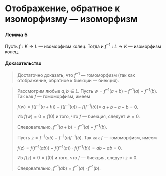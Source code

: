 # Отображение, обратное к изоморфизму — изоморфизм

### **Лемма 5**

Пусть $f : K \to L$ — изоморфизм колец. Тогда и $f^{-1} : L \to K$ — изоморфизм колец.

#### **Доказательство**

> Достаточно доказать, что $f^{-1}$ — гомоморфизм (так как отображение, обратное к биекции — биекция).

> Рассмотрим любые $a, b \in L$.
> Пусть $w = f^{-1}(a + b) - f^{-1}(a) - f^{-1}(b)$. Так как $f$ — гомоморфизм, имеем
>
> $f(w) = f(f^{-1}(a + b)) - f(f^{-1}(a)) - f(f^{-1}(b)) =$ $a + b - a - b = 0$.
>
> Из $f(w) = 0 = f(0)$ и того, что $f$ — биекция, следует $w = 0$.
>
> Следовательно, $f^{-1}(a + b) = f^{-1}(a) + f^{-1}(b)$.
>
> Пусть $z = f^{-1}(ab) - f^{-1}(a)f^{-1}(b)$. Так как $f$ — гомоморфизм, имеем
>
> $f(z) = f(f^{-1}(ab)) - f(f^{-1}(a)) \cdot f(f^{-1}(b)) = ab - ab = 0$.
>
> Из $f(z) = 0 = f(0)$ и того, что $f$ — биекция, следует $z = 0$.
>
> Следовательно, $f^{-1}(ab) = f^{-1}(a) \cdot f^{-1}(b)$.
